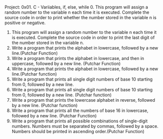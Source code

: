 Project: 0x01. C - Variiables, if, else, while
0. This program will assign a random number to the variable n each time it is executed. Complete the source code in order to print whether the number stored in the variable n is positive or negative.
1. This program will assign a random number to the variable n each time it is executed. Complete the source code in order to print the last digit of the number stored in the variable n.
2. Write a program that prints the alphabet in lowercase, followed by a new line.(Putchar Function)
3. Write a program that prints the alphabet in lowercase, and then in uppercase, followed by a new line. (Putchar Function)
4. Write a program that prints the alphabet in lowercase, followed by a new line.(Putchar function)
5. Write a program that prints all single digit numbers of base 10 starting from 0, followed by a new line.
6. Write a program that prints all single digit numbers of base 10 starting from 0, followed by a new line. (Putchar function)
7. Write a program that prints the lowercase alphabet in reverse, followed by a new line. (Putchar function)
8. Write a program that prints all the numbers of base 16 in lowercase, followed by a new line. (Putchar Function)
9. Write a program that prints all possible combinations of single-digit numbers. Numbers must be separated by commas, followed by a space. Numbers should be printed in ascending order.(Putchar Function)
